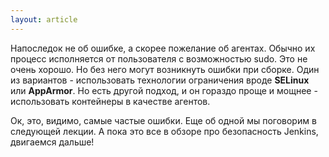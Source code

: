 ```yaml
---
layout: article
---
```

Напоследок не об ошибке, а скорее пожелание об агентах. Обычно их процесс исполняется от пользователя с возможностью sudo. Это не очень хорошо. Но без него могут возникнуть ошибки при сборке. Один из вариантов - использовать технологии ограничения вроде **SELinux** или **AppArmor**. Но есть другой подход, и он гораздо проще и мощнее - использовать контейнеры в качестве агентов.

Ок, это, видимо, самые частые ошибки. Еще об одной мы поговорим в следующей лекции. А пока это все в обзоре про безопасность Jenkins, двигаемся дальше!
